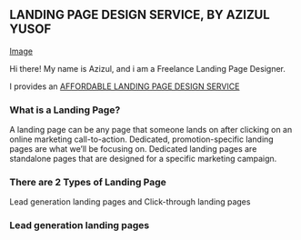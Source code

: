 ## LANDING PAGE DESIGN SERVICE, BY AZIZUL YUSOF

[Image]()

Hi there!
My name is Azizul, and i am a Freelance Landing Page Designer.

I provides an [AFFORDABLE LANDING PAGE DESIGN SERVICE](https://www.azizulyusof.website/en/landing-page-design.html)

### What is a Landing Page?
A landing page can be any page that someone lands on after clicking on an online marketing call-to-action. Dedicated, promotion-specific landing pages are what we’ll be focusing on. Dedicated landing pages are standalone pages that are designed for a specific marketing campaign.

### There are 2 Types of Landing Page
Lead generation landing pages and Click-through landing pages

### Lead generation landing pages


### 
